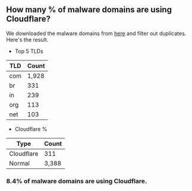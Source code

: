 ## How many % of malware domains are using Cloudflare?


We downloaded the malware domains from [here](https://urlhaus.abuse.ch) and filter out duplicates.
Here's the result.


[//]: # (start replacement)


- Top 5 TLDs

| TLD | Count |
| --- | --- |
| com | 1,928 |
| br | 331 |
| in | 239 |
| org | 113 |
| net | 103 |


- Cloudflare %

| Type | Count |
| --- | --- |
| Cloudflare | 311 |
| Normal | 3,388 |


### 8.4% of malware domains are using Cloudflare.